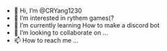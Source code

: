 - 👋 Hi, I’m @CRYang1230
- 👀 I’m interested in rythem games(?
- 🌱 I’m currently learning How to make a discord bot
- 💞️ I’m looking to collaborate on ...
- 📫 How to reach me ...

<!---
CRYang1230/CRYang1230 is a ✨ special ✨ repository because its `README.md` (this file) appears on your GitHub profile.
You can click the Preview link to take a look at your changes.
--->
